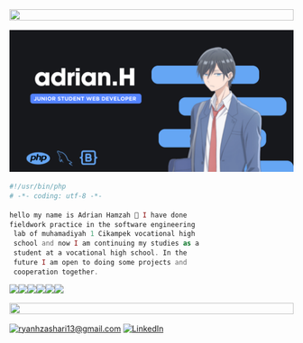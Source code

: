 <img src="https://i.imgur.com/dBaSKWF.gif" height="20" width="100%">



![RYANNNHZ Banner Image](adrian.png)


```php
#!/usr/bin/php
# -*- coding: utf-8 -*-

hello my name is Adrian Hamzah 👋 I have done
fieldwork practice in the software engineering
 lab of muhamadiyah 1 Cikampek vocational high
 school and now I am continuing my studies as a
 student at a vocational high school. In the
 future I am open to doing some projects and
 cooperation together. 

```

<img src="https://img.shields.io/badge/JavaScript-F7DF1E.svg?style=for-the-badge&logo=JavaScript&logoColor=black"><img src="https://img.shields.io/badge/PHP-777BB4.svg?style=for-the-badge&logo=PHP&logoColor=white"><img src="https://img.shields.io/badge/Laravel-FF2D20.svg?style=for-the-badge&logo=Laravel&logoColor=white"><img src="https://img.shields.io/badge/MySQL-4479A1.svg?style=for-the-badge&logo=MySQL&logoColor=white"><img src="https://img.shields.io/badge/Bootstrap-7952B3.svg?style=for-the-badge&logo=Bootstrap&logoColor=white"><img src="https://img.shields.io/badge/Git-F05032.svg?style=for-the-badge&logo=Git&logoColor=white">


<img src="https://i.imgur.com/dBaSKWF.gif" height="20" width="100%">


<a href="mailto: ryanhzashari13@gmail.com">![ryanhzashari13@gmail.com](https://img.shields.io/badge/Gmail-D14836?style=for-the-badge&logo=gmail&logoColor=white)</a> <a href="https://www.linkedin.com/in/adrian-hamzah-43bb48261?utm_source=share&utm_campaign=share_via&utm_content=profile&utm_medium=android_app">![LinkedIn](https://img.shields.io/badge/LinkedIn-0077B5?style=for-the-badge&logo=linkedin&logoColor=white)</a>


